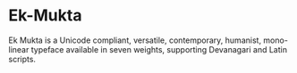 Ek-Mukta
========

Ek Mukta is a Unicode compliant, versatile, contemporary, humanist, mono-linear typeface available in seven weights, supporting Devanagari and Latin scripts.
